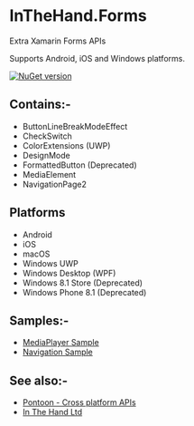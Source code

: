 # InTheHand.Forms
Extra Xamarin Forms APIs

Supports Android, iOS and Windows platforms.

[![NuGet version](https://badge.fury.io/nu/inthehand.forms.svg)](https://badge.fury.io/nu/inthehand.forms)

## Contains:-
- ButtonLineBreakModeEffect
- CheckSwitch
- ColorExtensions (UWP)
- DesignMode
- FormattedButton (Deprecated)
- MediaElement
- NavigationPage2

## Platforms
- Android
- iOS
- macOS
- Windows UWP
- Windows Desktop (WPF)
- Windows 8.1 Store (Deprecated)
- Windows Phone 8.1 (Deprecated)

## Samples:-
- [MediaPlayer Sample](https://github.com/inthehand/InTheHand.Forms/tree/master/MediaPlayerSample/MediaPlayerSample)
- [Navigation Sample](https://github.com/inthehand/InTheHand.Forms/tree/master/XamarinFormsNavigation)

## See also:-
- [Pontoon - Cross platform APIs](https://github.com/inthehand/Pontoon)
- [In The Hand Ltd](http://inthehand.com)

